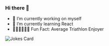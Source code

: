 ### Hi there 👋

- 🔭 I’m currently working on myself
- 🌱 I’m currently learning React
- 🏊‍♂️🚴‍♀️🏃‍♂️ Fun Fact: Average Triathlon Enjoyer

![Jokes Card](https://readme-jokes.vercel.app/api?hideBorder&theme=react)
